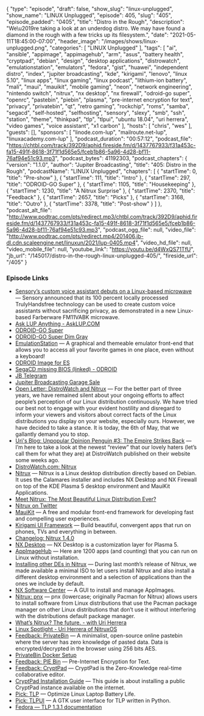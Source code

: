 {
  "type": "episode",
  "draft": false,
  "show_slug": "linux-unplugged",
  "show_name": "LINUX Unplugged",
  "episode": 405,
  "slug": "405",
  "episode_padded": "0405",
  "title": "Distro in the Rough",
  "description": "We\u2019re taking a look at an underdog distro. We may have found a diamond in the rough with a few tricks up its filesystem.",
  "date": "2021-05-11T18:45:00-07:00",
  "header_image": "/images/shows/linux-unplugged.png",
  "categories": [
    "LINUX Unplugged"
  ],
  "tags": [
    "ai",
    "ansible",
    "appimage",
    "appimagehub",
    "arm",
    "asus",
    "battery health",
    "cryptpad",
    "debian",
    "design",
    "desktop applications",
    "distrowatch",
    "emulationstation",
    "emulators",
    "fedora",
    "gist",
    "huawei",
    "independent distro",
    "index",
    "jupiter broadcasting",
    "kde",
    "kirigami",
    "lenovo",
    "linux 5.10",
    "linux apps",
    "linux gaming",
    "linux podcast",
    "lithium-ion battery",
    "mali",
    "maui",
    "mauikit",
    "mobile gaming",
    "neon",
    "network engineering",
    "nintendo switch",
    "nitrux",
    "nx desktop",
    "nx firewall",
    "odroid-go super",
    "openrc",
    "pastebin",
    "piebin",
    "plasma",
    "pre-internet encryption for text",
    "privacy",
    "privatebin",
    "qt",
    "retro gaming",
    "rockchip",
    "roms",
    "samba",
    "segacd",
    "self-hosted",
    "selfhosting",
    "sensory",
    "slexy",
    "smb",
    "ssh",
    "station",
    "theme",
    "thinkpad",
    "tlp",
    "tlpui",
    "ubuntu 18.04",
    "uri herrera",
    "video games",
    "voice assistant",
    "x1 carbon"
  ],
  "hosts": [
    "chris",
    "wes"
  ],
  "guests": [],
  "sponsors": [
    "linode.com-lup",
    "mailroute.net-lup",
    "linuxacademy.com-lup"
  ],
  "podcast_duration": "00:57:12",
  "podcast_file": "https://chtbl.com/track/392D9/aphid.fireside.fm/d/1437767933/f31a453c-fa15-491f-8618-3f71f1d565e5/fceb1b86-5a96-4d28-bf11-76af94e51c93.mp3",
  "podcast_bytes": 41192303,
  "podcast_chapters": {
    "version": "1.1.0",
    "author": "Jupiter Broadcasting",
    "title": "405: Distro in the Rough",
    "podcastName": "LINUX Unplugged",
    "chapters": [
      {
        "startTime": 0,
        "title": "Pre-show"
      },
      {
        "startTime": 111,
        "title": "Intro"
      },
      {
        "startTime": 297,
        "title": "ODROID-GO Super"
      },
      {
        "startTime": 1105,
        "title": "Housekeeping"
      },
      {
        "startTime": 1230,
        "title": "A Nitrux Surprise"
      },
      {
        "startTime": 2370,
        "title": "Feedback"
      },
      {
        "startTime": 2657,
        "title": "Picks"
      },
      {
        "startTime": 3168,
        "title": "Outro"
      },
      {
        "startTime": 3378,
        "title": "Post-show"
      }
    ]
  },
  "podcast_alt_file": "http://www.podtrac.com/pts/redirect.mp3/chtbl.com/track/392D9/aphid.fireside.fm/d/1437767933/f31a453c-fa15-491f-8618-3f71f1d565e5/fceb1b86-5a96-4d28-bf11-76af94e51c93.mp3",
  "podcast_ogg_file": null,
  "video_file": "http://www.podtrac.com/pts/redirect.mp4/201406.jb-dl.cdn.scaleengine.net/linuxun/2021/lup-0405.mp4",
  "video_hd_file": null,
  "video_mobile_file": null,
  "youtube_link": "https://youtu.be/d4WxQS71TfU",
  "jb_url": "/145017/distro-in-the-rough-linux-unplugged-405/",
  "fireside_url": "/405"
}


### Episode Links

  * [Sensory’s custom voice assistant debuts on a Linux-based microwave](http://linuxgizmos.com/sensorys-custom-voice-assistant-debuts-on-a-linux-based-microwave/ "Sensory’s custom voice assistant debuts on a Linux-based microwave") — Sensory announced that its 100 percent locally processed TrulyHandsfree technology can be used to create custom voice assistants without sacrificing privacy, as demonstrated in a new Linux-based Farberware FM11VABK microwave.
  * [Ask LUP Anything - AskLUP.COM](https://jblive.wufoo.com/forms/ask-lup-anything/ "Ask LUP Anything - AskLUP.COM")
  * [ODROID-GO Super](https://wiki.odroid.com/odroid_go_super/start "ODROID-GO Super")
  * [ODROID-GO Super Dim Gray](https://www.hardkernel.com/shop/odroid-go-super-dim-gray/ "ODROID-GO Super Dim Gray")
  * [EmulationStation](https://emulationstation.org/ "EmulationStation") — A graphical and themeable emulator front-end that allows you to access all your favorite games in one place, even without a keyboard!
  * [ODROID Image for ES](https://wiki.odroid.com/odroid_go_advance/make_sd_card#preparing_a_memory_card "ODROID Image for ES")
  * [SegaCD missing BIOS (linked) - ODROID](https://forum.odroid.com/viewtopic.php?t=37332 "SegaCD missing BIOS \(linked\) - ODROID")
  * [JB Telegram](http://jupiterbroadcasting.com/telegram "JB Telegram")
  * [Jupiter Broadcasting Garage Sale](https://www.jupitergarage.com/ "Jupiter Broadcasting Garage Sale")
  * [Open Letter: DistroWatch and Nitrux](https://nxos.org/other/open-letter-distrowatch/ "Open Letter: DistroWatch and Nitrux") — For the better part of three years, we have remained silent about your ongoing efforts to affect people’s perception of our Linux distribution continuously. We have tried our best not to engage with your evident hostility and disregard to inform your viewers and visitors about correct facts of the Linux distributions you display on your website, especially ours. However, we have decided to take a stance. It is today, the 6th of May, that we gallantly demand you to stop.
  * [Uri's Blog: Unpopular Opinion Penguin #3: The Empire Strikes Back](https://uriherrera.com/unpopular-opinion-penguin/unpopular-opinion-penguin-3-the-empire-strikes-back/ "Uri's Blog: Unpopular Opinion Penguin #3: The Empire Strikes Back") — I’m here to take a look at the newest “review” that our lovely haters (let’s call them for what they are) at DistroWatch published on their website some weeks ago.
  * [DistroWatch.com: Nitrux](https://distrowatch.com/table.php?distribution=nitrux "DistroWatch.com: Nitrux")
  * [Nitrux](https://nxos.org/ "Nitrux") — Nitrux is a Linux desktop distribution directly based on Debian. It uses the Calamares installer and includes NX Desktop and NX Firewall on top of the KDE Plasma 5 desktop environment and MauiKit Applications.
  * [Meet Nitrux: The Most Beautiful Linux Distribution Ever?](https://itsfoss.com/nitrux-linux-overview/ "Meet Nitrux: The Most Beautiful Linux Distribution Ever?")
  * [Nitrux on Twitter](https://twitter.com/Nitrux_NX "Nitrux on Twitter")
  * [MauiKit](https://mauikit.org/ "MauiKit") — A free and modular front-end framework for developing fast and compelling user experiences.
  * [Kirigami UI Framework](https://kde.org/products/kirigami/ "Kirigami UI Framework") — Build beautiful, convergent apps that run on phones, TVs and everything in between.
  * [Changelog: Nitrux 1.4.0](https://nxos.org/changelog/changelog-nitrux-1-4-0/ "Changelog: Nitrux 1.4.0")
  * [NX Desktop](https://nxos.org/english/nxd/ "NX Desktop") — NX Desktop is a customization layer for Plasma 5.
  * [AppImageHub](https://appimage.github.io/ "AppImageHub") — Here are 1200 apps (and counting) that you can run on Linux without installation.
  * [Installing other DEs in Nitrux](https://nxos.org/tutorial/installing-other-des-in-nitrux/ "Installing other DEs in Nitrux") — During last month’s release of Nitrux, we made available a minimal ISO to let users install Nitrux and also install a different desktop environment and a selection of applications than the ones we include by default.
  * [NX Software Center](https://github.com/Nitrux/nx-software-center "NX Software Center") — A GUI to install and manage AppImages.
  * [Nitrux: pnx](https://github.com/Nitrux/pnx "Nitrux: pnx") — pnx (lowercase; originally Pacman for Nitrux) allows users to install software from Linux distributions that use the Pacman package manager on other Linux distributions that don’t use it without interfering with the distributions default package manager.
  * [What’s Nitrux? The future. - with Uri Herrera](https://www.youtube.com/watch?v=PIED8nYogPg "What’s Nitrux? The future. - with Uri Herrera")
  * [Linux Spotlight - Uri Herrera of NitruxOS](https://bigdaddylinux.com/video/linux-spotlight-ep36-uri-herrera-of-nitruxos/ "Linux Spotlight - Uri Herrera of NitruxOS")
  * [Feedback: PrivateBin](https://github.com/PrivateBin/PrivateBin "Feedback: PrivateBin") — A minimalist, open-source online pastebin where the server has zero knowledge of pasted data. Data is encrypted/decrypted in the browser using 256 bits AES.
  * [PrivateBin Docker Setup](https://github.com/PrivateBin/docker-nginx-fpm-alpine "PrivateBin Docker Setup")
  * [Feedback: PIE Bin](https://defuse.ca/pastebin.htm "Feedback: PIE Bin") — Pre-Internet Encryption for Text.
  * [Feedback: CryptPad](https://github.com/xwiki-labs/cryptpad "Feedback: CryptPad") — CryptPad is the Zero-Knowledge real-time collaborative editor.
  * [CryptPad Installation Guide](https://docs.cryptpad.fr/en/admin_guide/installation.html "CryptPad Installation Guide") — This guide is about installing a public CryptPad instance available on the internet.
  * [Pick: TLP](https://linrunner.de/tlp/ "Pick: TLP") — Optimize Linux Laptop Battery Life.
  * [Pick: TLPUI](https://github.com/d4nj1/TLPUI "Pick: TLPUI") — A GTK user interface for TLP written in Python.
  * [Fedora — TLP 1.3.1 documentation](https://linrunner.de/tlp/installation/fedora.html "Fedora — TLP 1.3.1 documentation")


